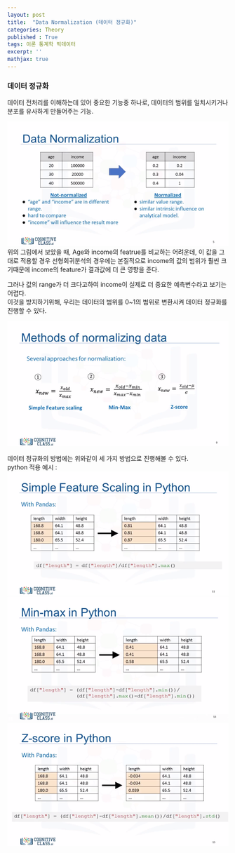 ```yaml
---
layout: post
title:  "Data Normalization (데이터 정규화)"
categories: Theory
published : True
tags: 이론 통계학 빅데이터 
excerpt: ''
mathjax: true
---
```


### **데이터 정규화**  
데이터 전처리를 이해하는데 있어 중요한 기능중 하나로, 데이터의 범위를 일치시키거나 분포를 유사하게 만들어주는 기능.  

<img src='/images/data-normalization1.png' width = "600" >
위의 그림에서 보았을 때, Age와 income의 featrue를 비교하는 어려운데,  
이 값을 그대로 적용할 경우 선형회귀분석의 경우에는 본질적으로 income의 값의 범위가 훨씬 크기때문에  
income의 feature가 결과값에 더 큰 영향을 준다.  

그러나 값의 range가 더 크다고하여 income이 실제로 더 중요한 예측변수라고 보기는 어렵다.  
이것을 방지하기위해, 우리는 데이터의 범위를 0~1의 범위로 변환시켜 데이터 정규화를 진행할 수 있다.  


<img src='/images/data-normalization2.png' width = "600">

데이터 정규화의 방법에는 위와같이 세 가지 방법으로 진행해볼 수 있다.  
python 적용 예시 :    
<img src='/images/data-normalization3.png' width = "600">
<img src='/images/data-normalization4.png' width = "600">
<img src='/images/data-normalization5.png' width = "600">
